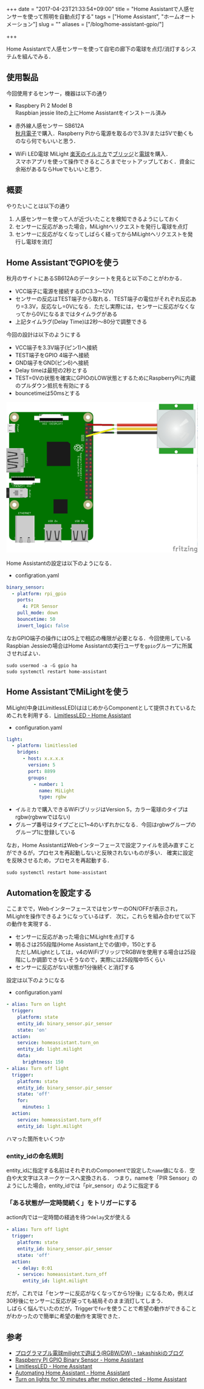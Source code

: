 +++
date = "2017-04-23T21:33:54+09:00"
title = "Home Assistantで人感センサーを使って照明を自動点灯する"
tags = ["Home Assistant", "ホームオートメーション"]
slug = ""
aliases = ["/blog/home-assistant-gpio/"]

+++

Home Assistantで人感センサーを使って自宅の廊下の電球を点灯/消灯するシステムを組んでみる．

<!--more-->

## 使用製品

今回使用するセンサー，機器は以下の通り

* Raspbery Pi 2 Model B  
Raspbian jessie liteの上にHome Assistantをインストール済み

* 赤外線人感センサー SB612A  
[秋月電子](http://akizukidenshi.com/catalog/g/gM-08767/)で購入．Raspberry Piから電源を取るので3.3Vまたは5Vで動くものなら何でもいいと思う．

* WiFi LED電球 MiLight
[楽天のイルミカ](http://item.rakuten.co.jp/illumica/c/0000000205/)で[ブリッジ](http://item.rakuten.co.jp/illumica/it_m005/)と[電球](http://item.rakuten.co.jp/illumica/it_m003/)を購入．  
スマホアプリを使って操作できるところまでセットアップしておく．資金に余裕があるならHueでもいいと思う．

## 概要

やりたいことは以下の通り

1. 人感センサーを使って人が近づいたことを検知できるようにしておく
1. センサーに反応があった場合，MiLightへリクエストを発行し電球を点灯
1. センサーに反応がなくなってしばらく経ってからMiLightへリクエストを発行し電球を消灯

## Home AssistantでGPIOを使う

秋月のサイトにあるSB612Aのデータシートを見ると以下のことがわかる．

* VCC端子に電源を接続する(DC3.3〜12V)
* センサーの反応はTEST端子から取れる．TEST端子の電位がそれぞれ反応あり=3.3V，反応なし=0Vになる．ただし実際には，センサーに反応がなくなってから0Vになるまではタイムラグがある
* 上記タイムラグ(Delay Time)は2秒〜80分で調整できる

今回の設計は以下のようにする

* VCC端子を3.3V端子(ピン1)へ接続
* TEST端子をGPIO 4端子へ接続
* GND端子をGND(ピン6)へ接続
* Delay timeは最短の2秒とする
* TEST=0Vの状態を確実にGPIOのLOW状態とするためにRaspberryPiに内蔵のプルダウン抵抗を有効にする
* bouncetimeは50msとする

![01.jpg](/home-assistant-gpio/01.jpg)

Home Assistantの設定は以下のようになる．

* configration.yaml

```yaml
binary_sensor:
  - platform: rpi_gpio
    ports:
      4: PIR Sensor
    pull_mode: down
    bouncetime: 50
    invert_logic: false
```

なおGPIO端子の操作にはOS上で相応の権限が必要となる．今回使用しているRaspbian Jessieの場合はHome Assistantの実行ユーザを`gpio`グループに所属させればよい．

``` shell
sudo usermod -a -G gpio ha
sudo systemctl restart home-assistant
```

## Home AssistantでMiLightを使う

MiLight(中身はLimitlessLED)ははじめからComponentとして提供されているためこれを利用する．[LimitlessLED - Home Assistant](https://home-assistant.io/components/light.limitlessled/)

* configuration.yaml

``` yaml
light:
  - platform: limitlessled
    bridges:
      - host: x.x.x.x
        version: 5
        port: 8899
        groups:
          - number: 1
            name: MiLight
            type: rgbw
```

* イルミカで購入できるWiFiブリッジはVersion 5，カラー電球のタイプはrgbw(rgbwwではない)
* グループ番号はタイプごとに1~4のいずれかになる．今回はrgbwグループのグループ1に登録している

なお，Home AssistantはWebインターフェースで設定ファイルを読み直すことができるが，プロセスを再起動しないと反映されないものが多い．
確実に設定を反映させるため，プロセスを再起動する．

``` shell
sudo systemctl restart home-assistant
```

## Automationを設定する

ここまでで，WebインターフェースではセンサーのON/OFFが表示され，MiLightを操作できるようになっているはず．
次に，これらを組み合わせて以下の動作を実現する．

* センサーに反応があった場合にMiLightを点灯する
* 明るさは255段階(Home Assistant上での値)中，150とする  
    ただしMiLightとしては，v4のWiFiブリッジでRGBWを使用する場合は25段階にしか調節できないそうなので，実際には25段階中15くらい
* センサーに反応がない状態が1分後続くと消灯する

設定は以下のようになる

* configuration.yaml

``` yaml
- alias: Turn on light
  trigger:
    platform: state
    entity_id: binary_sensor.pir_sensor
    state: 'on'
  action:
    service: homeassistant.turn_on
    entity_id: light.milight
    data:
      brightness: 150
- alias: Turn off light
  trigger:
    platform: state
    entity_id: binary_sensor.pir_sensor
    state: 'off'
    for:
      minutes: 1
  action:
    service: homeassistant.turn_off
    entity_id: light.milight
```

ハマった箇所をいくつか

### entity\_idの命名規則

entity\_idに指定する名前はそれぞれのComponentで設定した`name`値になる．空白や大文字はスネークケースへ変換される．
つまり，nameを「PIR Sensor」のようにした場合，entity\_idでは「pir_sensor」のように指定する

### 「ある状態が一定時間続く」をトリガーにする

action内では一定時間の経過を待つ`delay`文が使える

``` yaml
- alias: Turn off light
  trigger:
    platform: state
    entity_id: binary_sensor.pir_sensor
    state: 'off'
  action:
    - delay: 0:01
    - service: homeassistant.turn_off
      entity_id: light.milight
```

だが，これでは「センサーに反応がなくなってから1分後」になるため，例えば30秒後にセンサーに反応が戻っても結局そのまま消灯してしまう．  
しばらく悩んでいたのだが，Triggerで`for`を使うことで希望の動作ができることがわかったので簡単に希望の動作を実現できた．

## 参考

* [プログラマブル電球milightで遊ぼう(RGBW/DW) - takashiskiのブログ](http://takashiski.hatenablog.com/entry/2016/01/12/000658)
* [Raspberry PI GPIO Binary Sensor - Home Assistant](https://home-assistant.io/components/binary_sensor.rpi_gpio/)
* [LimitlessLED - Home Assistant](https://home-assistant.io/components/light.limitlessled/)
* [Automating Home Assistant - Home Assistant](https://home-assistant.io/docs/automation/)
* [Turn on lights for 10 minutes after motion detected - Home Assistant](https://home-assistant.io/cookbook/turn_on_light_for_10_minutes_when_motion_detected/)
